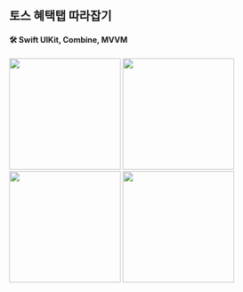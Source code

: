 ## 토스 혜택탭 따라잡기

#### 🛠 Swift UIKit, Combine, MVVM

<img src="https://user-images.githubusercontent.com/96823668/203001806-651d2ca9-ec29-48cc-bb3c-eda376999112.png" width="200"> <img src="https://user-images.githubusercontent.com/96823668/203002262-c1899cd6-c606-4da3-92f1-92e1f7757f04.png" width="200"> <img src="https://user-images.githubusercontent.com/96823668/203001978-cf799774-cf43-444c-b769-7ca07d14a7a6.png" width="200">  <img src="https://user-images.githubusercontent.com/96823668/203002095-a1a822ab-926e-4160-98f9-fb06f6861480.png" width="200"> 
